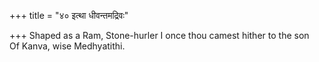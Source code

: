 +++
title = "४० इत्था धीवन्तमद्रिवः"

+++
Shaped as a Ram, Stone-hurler I once thou camest hither to the son  
     Of Kanva, wise Medhyatithi.